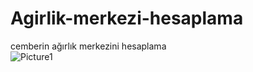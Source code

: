 # Agirlik-merkezi-hesaplama
cemberin ağırlık merkezini hesaplama <br>
![Picture1](https://user-images.githubusercontent.com/120055921/214812973-c58cfa52-1121-4f02-88cf-3c8f43c92388.png)
